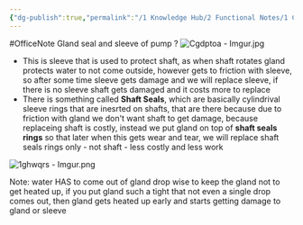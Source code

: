```yaml
---
{"dg-publish":true,"permalink":"/1 Knowledge Hub/2 Functional Notes/1 Career Notes/2 General Technical Notes/2 Power Plant Systems/Machinery/Gland seal and sleeve of pump/","noteIcon":""}
---
```


#OfficeNote
Gland seal and sleeve of pump
?
![Cgdptoa - Imgur.jpg](/img/user/Obsidian%20Functional%20Stuff/z-All%20pdfs,%20Images%20&%20Small%20Excalidraws/Cgdptoa%20-%20Imgur.jpg)
- This is sleeve that is used to
protect shaft, as when shaft
rotates gland protects water
to not come outside, however
gets to friction with sleeve,
so after some time sleeve gets
damage and we will replace
sleeve, if there is no sleeve shaft
gets damaged and it costs more to replace
- There is something called **Shaft Seals**, which are basically cylindrival sleeve rings that are inesrted on shafts, that are there because due to friction with gland we don't want shaft to get damage, because replaceing shaft is costly, instead we put gland on top of **shaft seals rings** so that later when this gets wear and tear, we will replace shaft seals rings only - not shaft - less costly and less work
<!--SR:!2024-07-06,3,250-->

![1ghwqrs - Imgur.png](/img/user/Obsidian%20Functional%20Stuff/z-All%20pdfs,%20Images%20&%20Small%20Excalidraws/1ghwqrs%20-%20Imgur.png)


Note: water HAS to come out of gland drop wise to keep the gland
not to get heated up, if you put gland such a tight that 
not even a single drop comes out, then gland gets heated up
early and starts getting damage to gland or sleeve
